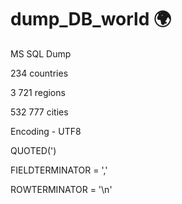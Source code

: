 # dump_DB_world :earth_africa:
MS SQL Dump 

234 countries

3 721 regions

532 777 cities 

Encoding - UTF8

QUOTED(')

FIELDTERMINATOR = ','

ROWTERMINATOR = '\n'
